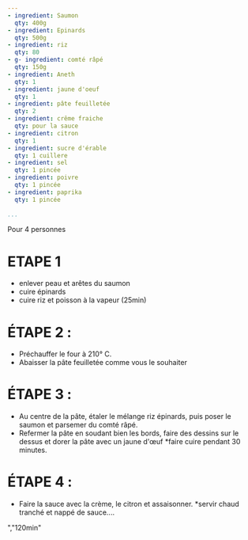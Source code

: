 ```yaml
---
- ingredient: Saumon   
  qty: 400g
- ingredient: Epinards
  qty: 500g
- ingredient: riz
  qty: 80
- g- ingredient: comté râpé
  qty: 150g
- ingredient: Aneth
  qty: 1
- ingredient: jaune d'oeuf
  qty: 1
- ingredient: pâte feuilletée
  qty: 2
- ingredient: crême fraiche
  qty: pour la sauce
- ingredient: citron
  qty: 1
- ingredient: sucre d'érable
  qty: 1 cuillere
- ingredient: sel
  qty: 1 pincée
- ingredient: poivre
  qty: 1 pincée
- ingredient: paprika  
  qty: 1 pincée
 
...
```


Pour 4 personnes

# ETAPE 1
* enlever peau et arêtes du saumon
* cuire  épinards
* cuire riz et poisson à la vapeur (25min)

# ÉTAPE 2 :
* Préchauffer le four à 210° C.
* Abaisser la pâte feuilletée comme vous le souhaiter

# ÉTAPE 3 :
* Au centre de la pâte, étaler le mélange riz épinards, puis poser le saumon et parsemer du comté râpé. 
* Refermer la pâte en soudant bien les bords, faire des dessins sur le dessus et dorer la pâte avec un jaune d'œuf 
*faire cuire pendant 30 minutes.

# ÉTAPE 4 :
* Faire la sauce avec la crème, le citron et assaisonner.
*servir chaud tranché et nappé de sauce....

 ","120min"
